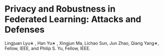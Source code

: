 Privacy and Robustness in Federated Learning: Attacks and Defenses
=
Lingjuan Lyu∗ , Han Yu∗ , Xingjun Ma, Lichao Sun, Jun Zhao, Qiang Yang∗, Fellow, IEEE, and Philip S. Yu, Fellow, IEEE.
